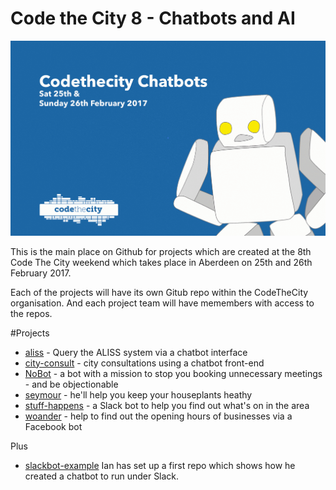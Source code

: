 # Code the City 8 - Chatbots and AI

![screenshot](https://github.com/CodeTheCity/CTC8/blob/master/ctc8_logo.gif)

This is the main place on Github for projects which are created at the 8th Code The City weekend which takes place in Aberdeen on 25th and 26th February 2017.

Each of the projects will have its own Gitub repo within the CodeTheCity organisation. And each project team will have memembers with access to the repos. 

#Projects

* [aliss](https://github.com/CodeTheCity/aliss) - Query the ALISS system via a chatbot interface
* [city-consult](https://github.com/CodeTheCity/city-consult) - city consultations using a chatbot front-end
* [NoBot](https://github.com/CodeTheCity/nobot) - a bot with a mission to stop you booking unnecessary meetings - and be objectionable
* [seymour](https://github.com/CodeTheCity/seymour) - he'll help you keep your houseplants heathy
* [stuff-happens](https://github.com/CodeTheCity/stuff-happens) - a Slack bot to help you find out what's on in the area
* [woander](https://github.com/CodeTheCity/woander) - help to find out the opening hours of businesses via a Facebook bot

Plus 

* [slackbot-example](https://github.com/CodeTheCity/slackbot-example) Ian has set up a first repo which shows how he created a chatbot to run under Slack.



